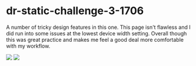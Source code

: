 # dr-static-challenge-3-1706

A number of tricky design features in this one.  This page isn't flawless and I did run into some issues at the lowest device width setting.  Overall though this was great practice and makes me feel a good deal more comfortable with my workflow.

<img src="https://davidjryan.github.io/dr-static-challenge-3-1706/">
<img src="http://frontend.turing.io/assets/images/static-comp-challenge-3.jpg">
